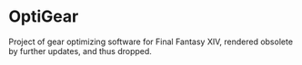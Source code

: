 # OptiGear

Project of gear optimizing software for Final Fantasy XIV, rendered obsolete by further updates, and thus dropped.
